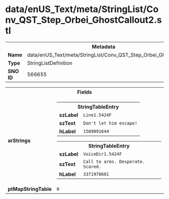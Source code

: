<h1>data/enUS_Text/meta/StringList/Conv_QST_Step_Orbei_GhostCallout2.stl</h1><table><tr><th colspan="100%">Metadata</th></tr><tr><td><b>Name</b></td><td>data/enUS_Text/meta/StringList/Conv_QST_Step_Orbei_GhostCallout2.stl</td></tr><tr><td><b>Type</b></td><td>StringListDefinition</td></tr><tr><td><b>SNO ID</b></td><td>566655</td></tr></table>

<table><tr><th colspan="100%">Fields</th></tr><tr><td><b>arStrings</b></td><td><table><tr><th colspan="100%">StringTableEntry</th></tr><tr><td><b>szLabel</b></td><td><code>Line1.5424F</code></td></tr><tr><td><b>szText</b></td><td><code>Don't let him escape!</code></td></tr><tr><td><b>hLabel</b></td><td><code>1509091644</code></td></tr></table>


<table><tr><th colspan="100%">StringTableEntry</th></tr><tr><td><b>szLabel</b></td><td><code>VoiceDir1.5424F</code></td></tr><tr><td><b>szText</b></td><td><code>Call to arms. Desperate. Scared.</code></td></tr><tr><td><b>hLabel</b></td><td><code>3371978601</code></td></tr></table>


</td></tr><tr><td><b>ptMapStringTable</b></td><td><code>0</code></td></tr></table>

